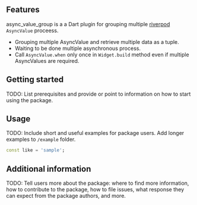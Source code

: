 ## Features
async_value_group is a a Dart plugin for grouping multiple [riverpod](https://github.com/rrousselGit/riverpod) `AsyncValue` proceess.
- Grouping multiple AsyncValue and retrieve multiple data as a tuple.
- Waiting to be done multiple asynchronous process.
- Call `AsyncValue.when` only once in `Widget.build` method even if multiple AsyncValues are required.

## Getting started

TODO: List prerequisites and provide or point to information on how to
start using the package.

## Usage

TODO: Include short and useful examples for package users. Add longer examples
to `/example` folder.

```dart
const like = 'sample';
```

## Additional information

TODO: Tell users more about the package: where to find more information, how to
contribute to the package, how to file issues, what response they can expect
from the package authors, and more.
